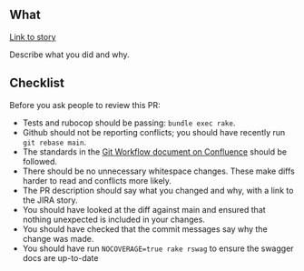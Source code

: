 
## What

[Link to story](https://dsdmoj.atlassian.net/browse/AP-XXX)

Describe what you did and why.

## Checklist

Before you ask people to review this PR:

- Tests and rubocop should be passing: `bundle exec rake`.
- Github should not be reporting conflicts; you should have recently run `git rebase main`.
- The standards in the [Git Workflow document on Confluence](https://dsdmoj.atlassian.net/wiki/spaces/ATPPB/pages/4602855954/Git+Workflow) should be followed.
- There should be no unnecessary whitespace changes. These make diffs harder to read and conflicts more likely.
- The PR description should say what you changed and why, with a link to the JIRA story.
- You should have looked at the diff against main and ensured that nothing unexpected is included in your changes.
- You should have checked that the commit messages say why the change was made.
- You should have run `NOCOVERAGE=true rake rswag` to ensure the swagger docs are up-to-date
